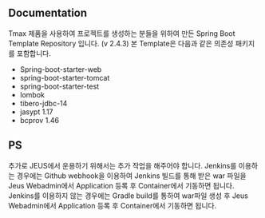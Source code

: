 ## Documentation

Tmax 제품을 사용하여 프로젝트를 생성하는 분들을 위하여 만든 Spring Boot Template Repository 입니다. (v 2.4.3)
본 Template은 다음과 같은 의존성 패키지를 포함합니다.

* Spring-boot-starter-web
* spring-boot-starter-tomcat
* spring-boot-starter-test
* lombok
* tibero-jdbc-14
* jasypt 1.17
* bcprov 1.46

## PS
추가로 JEUS에서 운용하기 위해서는 추가 작업을 해주어야 합니다.
Jenkins를 이용하는 경우에는 Github webhook을 이용하여 Jenkins 빌드를 통해 받은 war 파일을 Jeus Webadmin에서 Application 등록 후 Container에서 기동하면 됩니다.
Jenkins를 이용하지 않는 경우에는 Gradle build를 통하여 war파일 생성 후 Jeus Webadmin에서 Application 등록 후 Container에서 기동하면 됩니다.
